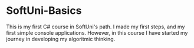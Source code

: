 # SoftUni-Basics
This is my first C# course in SoftUni's path. I made my first steps, and my first simple console applications.
However, in this course I have started my journey in developing my algoritmic thinking.